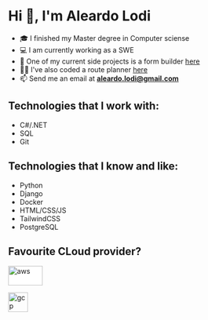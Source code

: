 
# Hi 👋, I'm Aleardo Lodi

- 🎓 I finished my Master degree in Computer sciense
- 💻 I am currently working as a SWE
- 🔭 One of my current side projects is a form builder [here](https://lodiforms.com)
- 👨‍💻 I've also coded a route planner [here](https://lodiplanner.com)
- 📫 Send me an email at **aleardo.lodi@gmail.com**

## Technologies that I work with:
- C#/.NET
- SQL
- Git

## Technologies that I know and like:
- Python
- Django
- Docker
- HTML/CSS/JS
- TailwindCSS
- PostgreSQL

## Favourite CLoud provider?
<a href="https://aws.amazon.com" target="_blank" rel="noreferrer" style="background-color: white">
    <img src="https://www.vectorlogo.zone/logos/amazon_aws/amazon_aws-ar21.svg" alt="aws" width="70" height="40" style="background-color: white" />
</a>

<a href="https://cloud.google.com" target="_blank" rel="noreferrer"> <img src="https://www.vectorlogo.zone/logos/google_cloud/google_cloud-icon.svg" alt="gcp" width="40" height="40" /> </a>
